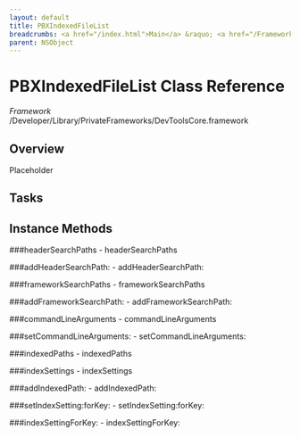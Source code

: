 ```yaml
---
layout: default
title: PBXIndexedFileList
breadcrumbs: <a href="/index.html">Main</a> &raquo; <a href="/Frameworks.html">Framework</a> &raquo; <a href="/Frameworks/DevToolsCore.html">DevToolsCore</a> &raquo; PBXIndexedFileList
parent: NSObject 
---
```

# PBXIndexedFileList Class Reference

*Framework* /Developer/Library/PrivateFrameworks/DevToolsCore.framework

## Overview

Placeholder

## Tasks

## Instance Methods

<a name="-headerSearchPaths"></a>
###headerSearchPaths
    - headerSearchPaths

<a name="-addHeaderSearchPath:"></a>
###addHeaderSearchPath:
    - addHeaderSearchPath:

<a name="-frameworkSearchPaths"></a>
###frameworkSearchPaths
    - frameworkSearchPaths

<a name="-addFrameworkSearchPath:"></a>
###addFrameworkSearchPath:
    - addFrameworkSearchPath:

<a name="-commandLineArguments"></a>
###commandLineArguments
    - commandLineArguments

<a name="-setCommandLineArguments:"></a>
###setCommandLineArguments:
    - setCommandLineArguments:

<a name="-indexedPaths"></a>
###indexedPaths
    - indexedPaths

<a name="-indexSettings"></a>
###indexSettings
    - indexSettings

<a name="-addIndexedPath:"></a>
###addIndexedPath:
    - addIndexedPath:

<a name="-setIndexSetting:forKey:"></a>
###setIndexSetting:forKey:
    - setIndexSetting:forKey:

<a name="-indexSettingForKey:"></a>
###indexSettingForKey:
    - indexSettingForKey:

